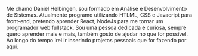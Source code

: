 Me chamo Daniel Helbingen, sou formado em Análise e Desenvolvimento de Sistemas. 
Atualmente programo utilizando HTLML, CSS e Javacript para front-end, pretendo aprender React, NodeJs para me tornar um programador web fullstack.
Sou uma pessoa dedicada e curiosa, sempre quero aprender mais e mais, também gosto de ajudar no que for possível.
Ao longo do tempo irei ir inserindo projetos pessoais que for fazendo por aqui. 
